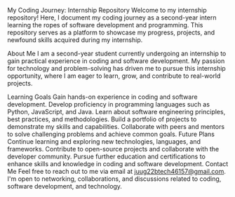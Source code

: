 My Coding Journey: Internship Repository
Welcome to my internship repository! Here, I document my coding journey as a second-year intern learning the ropes of software development and programming. This repository serves as a platform to showcase my progress, projects, and newfound skills acquired during my internship.

About Me
I am a second-year student currently undergoing an internship to gain practical experience in coding and software development. My passion for technology and problem-solving has driven me to pursue this internship opportunity, where I am eager to learn, grow, and contribute to real-world projects.

Learning Goals
Gain hands-on experience in coding and software development.
Develop proficiency in programming languages such as Python, JavaScript, and Java.
Learn about software engineering principles, best practices, and methodologies.
Build a portfolio of projects to demonstrate my skills and capabilities.
Collaborate with peers and mentors to solve challenging problems and achieve common goals.
Future Plans
Continue learning and exploring new technologies, languages, and frameworks.
Contribute to open-source projects and collaborate with the developer community.
Pursue further education and certifications to enhance skills and knowledge in coding and software development.
Contact Me
Feel free to reach out to me via email at juug22btech46157@gmail.com. I'm open to networking, collaborations, and discussions related to coding, software development, and technology.
